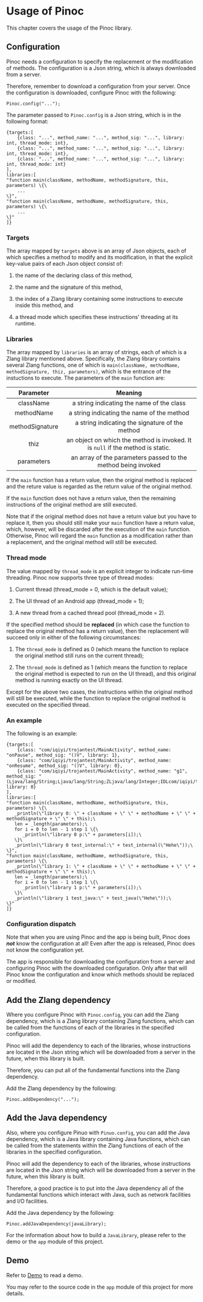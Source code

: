 # Usage of Pinoc

This chapter covers the usage of the Pinoc library.

## Configuration

Pinoc needs a configuration to specify the replacement or the modification of methods.
The configuration is a Json string, which is always downloaded from a server.

Therefore, remember to download a configuration from your server.
Once the configuration is downloaded, configure Pinoc with the following:

```
Pinoc.config("...");
```

The parameter passed to `Pinoc.config` is a Json string, which is in the following format:

```
{targets:[
    {class: "...", method_name: "...", method_sig: "...", library: int, thread_mode: int},
    {class: "...", method_name: "...", method_sig: "...", library: int, thread_mode: int},
    {class: "...", method_name: "...", method_sig: "...", library: int, thread_mode: int}
],
libraries:[
"function main(className, methodName, methodSignature, this, parameters) \{\
    ...
\}",
"function main(className, methodName, methodSignature, this, parameters) \{\
    ...
\}"
]}
```

### Targets

The array mapped by `targets` above is an array of Json objects, each of which specifies a method
to modify and its modification, in that the explicit key-value pairs of each Json object consist of:

1. the name of the declaring class of this method,

2. the name and the signature of this method,

3. the index of a Zlang library containing some instructions to execute inside this method, and

4. a thread mode which specifies these instructions' threading at its runtime.

### Libraries

The array mapped by `libraries` is an array of strings, each of which is a Zlang library mentioned above.
Specifically, the Zlang library contains several Zlang functions, one of which
is `main(className, methodName, methodSignature, thiz, parameters)`,
which is the entrance of the instuctions to execute.
The parameters of the `main` function are:

| Parameter | Meaning |
| :------: | :------:|
|  className | a string indicating the name of the class|
|  methodName | a string indicating the name of the method|
|  methodSignature| a string indicating the signature of the method|
|  thiz      | an object on which the method is invoked. It is `null` if the method is static.|
| parameters| an array of the parameters passed to the method being invoked|

If the `main` function has a return value, then the original method is replaced and the reture value
is regarded as the return value of the original method.

If the `main` function does not have a return value, then the remaining instructions of the original
method are still executed.

Note that if the original method does not have a return value but you have to replace it, then
you should still make your `main` function have a return value, which, however, will be discarded after
the execution of the `main` function.
Otherwise, Pinoc will regard the `main` function as a modification rather than a replacement,
and the original method will still be executed.

### Thread mode

The value mapped by `thread_mode` is an explicit integer to indicate run-time threading.
Pinoc now supports three type of thread modes:

1. Current thread (thread_mode = 0, which is the default value);

2. The UI thread of an Android app (thread_mode = 1);

3. A new thread from a cached thread pool (thread_mode = 2).

If the specified method should be **replaced**
(in which case the function to replace the original method has a return value),
then the replacement will succeed only in either of the following circumstances:

1. The `thread_mode` is defined as 0 (which means the function to replace the original method still runs on the current thread);

2. The `thread_mode` is defined as 1 (which means the function to replace the original method is expected to run on the UI thread),
and this original method is running exactly on the UI thread.

Except for the above two cases, the instructions within the original method will still be executed,
while the function to replace the original method is executed on the specified thread.

### An example

The following is an example:

```
{targets:[
    {class: "com/iqiyi/trojantest/MainActivity", method_name: "onPause", method_sig: "()V", library: 1},
    {class: "com/iqiyi/trojantest/MainActivity", method_name: "onResume", method_sig: "()V", library: 0},
    {class: "com/iqiyi/trojantest/MainActivity", method_name: "g1", method_sig: "(Ljava/lang/String;Ljava/lang/String;ZLjava/lang/Integer;IDLcom/iqiyi/trojantest/MainActivity;Ljava/lang/Boolean;)V", library: 0}
],
libraries:[
"function main(className, methodName, methodSignature, this, parameters) \{\
   _println(\"library 0: \" + className + \" \" + methodName + \" \" + methodSignature + \" \" + this);\
   len = _length(parameters);\
   for i = 0 to len - 1 step 1 \{\
      _println(\"library 0 p:\" + parameters[i]);\
   \}\
   _println(\"library 0 test_internal:\" + test_internal(\"Hehe\"));\
\}",
"function main(className, methodName, methodSignature, this, parameters) \{\
   _println(\"library 1: \" + className + \" \" + methodName + \" \" + methodSignature + \" \" + this);\
   len = _length(parameters);\
   for i = 0 to len - 1 step 1 \{\
      _println(\"library 1 p:\" + parameters[i]);\
   \}\
   _println(\"library 1 test_java:\" + test_java(\"Hehe\"));\
\}"
]}
```

### Configuration dispatch

Note that when you are using Pinoc and the app is being built,
Pinoc does ***not*** know the configuration at all!
Even after the app is released, Pinoc does not know the configuration yet.

The app is responsible for downloading the configuration from a server
and configuring Pinoc with the downloaded configuration.
Only after that will Pinoc know the configuration and know which methods
should be replaced or modified.

## Add the Zlang dependency

Where you configure Pinoc with `Pinoc.config`,
you can add the Zlang dependency, which is a Zlang library containing Zlang functions,
which can be called from the functions of each of the libraries in the specified configuration.

Pinoc will add the dependency to each of the libraries, whose instructions are located
in the Json string which will be downloaded from a server in the future, when this library is built.

Therefore, you can put all of the fundamental functions into the Zlang dependency.

Add the Zlang dependency by the following:

```
Pinoc.addDependency("...");
```

## Add the Java dependency

Also, where you configure Pinuo with `Pinuo.config`,
you can add the Java dependency, which is a Java library containing Java functions,
which can be called from the statements within the Zlang functions of each of the libraries
in the specified configuration.

Pinoc will add the dependency to each of the libraries, whose instructions are located
in the Json string which will be downloaded from a server in the future, when this library is built.

Therefore, a good practice is to put into the Java dependency
all of the fundamental functions which interact with Java,
such as network facilities and I/O facilities.

Add the Java dependency by the following:

```
Pinoc.addJavaDependency(javaLibrary);
```

For the information about how to build a `JavaLibrary`, please refer to the demo or the `app` module
of this project.

## Demo

Refer to [Demo](pinoc_demo.md) to read a demo.

You may refer to the source code in the `app` module of this project for more details.
